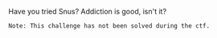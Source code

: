 Have you tried Snus? Addiction is good, isn't it?

```
Note: This challenge has not been solved during the ctf.
```